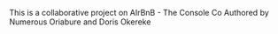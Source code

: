 This is a collaborative project on AIrBnB - The Console
Co Authored by Numerous Oriabure and Doris Okereke
